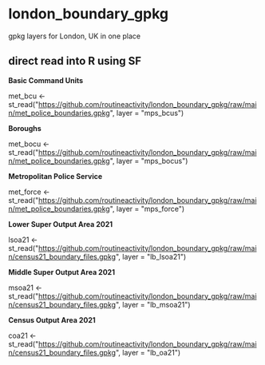 # london_boundary_gpkg
gpkg layers for London, UK in one place

## direct read into R using SF

**Basic Command Units**

met_bcu <- st_read("https://github.com/routineactivity/london_boundary_gpkg/raw/main/met_police_boundaries.gpkg", layer = "mps_bcus")

**Boroughs**

met_bocu <- st_read("https://github.com/routineactivity/london_boundary_gpkg/raw/main/met_police_boundaries.gpkg", layer = "mps_bocus")

**Metropolitan Police Service**

met_force <- st_read("https://github.com/routineactivity/london_boundary_gpkg/raw/main/met_police_boundaries.gpkg", layer = "mps_force")

**Lower Super Output Area 2021**

lsoa21 <- st_read("https://github.com/routineactivity/london_boundary_gpkg/raw/main/census21_boundary_files.gpkg", layer = "lb_lsoa21")

**Middle Super Output Area 2021**

msoa21 <- st_read("https://github.com/routineactivity/london_boundary_gpkg/raw/main/census21_boundary_files.gpkg", layer = "lb_msoa21")

**Census Output Area 2021**

coa21 <- st_read("https://github.com/routineactivity/london_boundary_gpkg/raw/main/census21_boundary_files.gpkg", layer = "lb_oa21")


